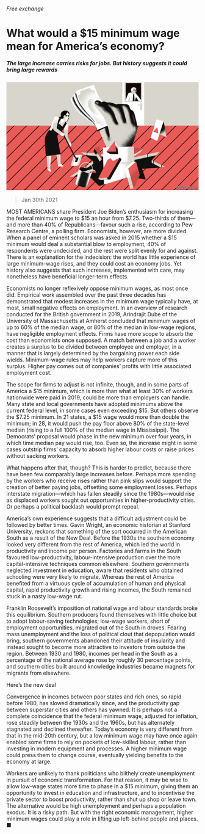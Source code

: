 ###### Free exchange

# What would a $15 minimum wage mean for America’s economy? 

##### The large increase carries risks for jobs. But history suggests it could bring large rewards 

![image](images/20210130_FND000_0.jpg) 

> Jan 30th 2021 


MOST AMERICANS share President Joe Biden’s enthusiasm for increasing the federal minimum wage to $15 an hour from $7.25. Two-thirds of them—and more than 40% of Republicans—favour such a rise, according to Pew Research Centre, a polling firm. Economists, however, are more divided. When a panel of eminent scholars was asked in 2015 whether a $15 minimum would deal a substantial blow to employment, 40% of respondents were undecided, and the rest were split evenly for and against. There is an explanation for the indecision: the world has little experience of large minimum-wage rises, and they could cost an economy jobs. Yet history also suggests that such increases, implemented with care, may nonetheless have beneficial longer-term effects.


Economists no longer reflexively oppose minimum wages, as most once did. Empirical work assembled over the past three decades has demonstrated that modest increases in the minimum wage typically have, at most, small negative effects on employment. In an overview of research conducted for the British government in 2019, Arindrajit Dube of the University of Massachusetts at Amherst concluded that minimum wages of up to 60% of the median wage, or 80% of the median in low-wage regions, have negligible employment effects. Firms have more scope to absorb the cost than economists once supposed. A match between a job and a worker creates a surplus to be divided between employee and employer, in a manner that is largely determined by the bargaining power each side wields. Minimum-wage rules may help workers capture more of this surplus. Higher pay comes out of companies’ profits with little associated employment cost.



The scope for firms to adjust is not infinite, though, and in some parts of America a $15 minimum, which is more than what at least 30% of workers nationwide were paid in 2019, could be more than employers can handle. Many state and local governments have adopted minimums above the current federal level, in some cases even exceeding $15. But others observe the $7.25 minimum. In 21 states, a $15 wage would more than double the minimum; in 28, it would push the pay floor above 80% of the state-level median (rising to a full 100% of the median wage in Mississippi). The Democrats’ proposal would phase in the new minimum over four years, in which time median pay would rise, too. Even so, the increase might in some cases outstrip firms’ capacity to absorb higher labour costs or raise prices without sacking workers.


What happens after that, though? This is harder to predict, because there have been few comparably large increases before. Perhaps more spending by the workers who receive rises rather than pink slips would support the creation of better paying jobs, offsetting some employment losses. Perhaps interstate migration—which has fallen steadily since the 1980s—would rise as displaced workers sought out opportunities in higher-productivity cities. Or perhaps a political backlash would prompt repeal.


America’s own experience suggests that a difficult adjustment could be followed by better times. Gavin Wright, an economic historian at Stanford University, reckons that something of the sort occurred in the American South as a result of the New Deal. Before the 1930s the southern economy looked very different from the rest of America, which led the world in productivity and income per person. Factories and farms in the South favoured low-productivity, labour-intensive production over the more capital-intensive techniques common elsewhere. Southern governments neglected investment in education, aware that residents who obtained schooling were very likely to migrate. Whereas the rest of America benefited from a virtuous cycle of accumulation of human and physical capital, rapid productivity growth and rising incomes, the South remained stuck in a nasty low-wage rut.


Franklin Roosevelt’s imposition of national wage and labour standards broke this equilibrium. Southern producers found themselves with little choice but to adopt labour-saving technologies; low-wage workers, short of employment opportunities, migrated out of the South in droves. Fearing mass unemployment and the loss of political clout that depopulation would bring, southern governments abandoned their attitude of insularity and instead sought to become more attractive to investors from outside the region. Between 1930 and 1980, incomes per head in the South as a percentage of the national average rose by roughly 30 percentage points, and southern cities built around knowledge industries became magnets for migrants from elsewhere.



Here’s the new deal


Convergence in incomes between poor states and rich ones, so rapid before 1980, has slowed dramatically since, and the productivity gap between superstar cities and others has yawned. It is perhaps not a complete coincidence that the federal minimum wage, adjusted for inflation, rose steadily between the 1930s and the 1960s, but has alternately stagnated and declined thereafter. Today’s economy is very different from that in the mid-20th century, but a low minimum wage may have once again enabled some firms to rely on pockets of low-skilled labour, rather than investing in modern equipment and processes. A higher minimum wage could press them to change course, eventually yielding benefits to the economy at large.


Workers are unlikely to thank politicians who blithely create unemployment in pursuit of economic transformation. For that reason, it may be wise to allow low-wage states more time to phase in a $15 minimum, giving them an opportunity to invest in education and infrastructure, and to incentivise the private sector to boost productivity, rather than shut up shop or leave town. The alternative would be high unemployment and perhaps a population exodus. It is a risky path. But with the right economic management, higher minimum wages could play a role in lifting up left-behind people and places. ■

